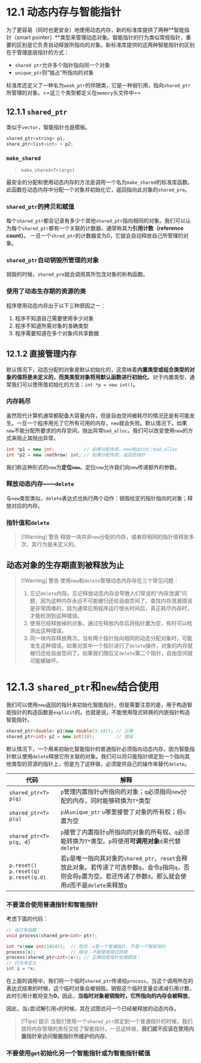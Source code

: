 ```toc
```
# 12.1 动态内存与智能指针

为了更容易（同时也更安全）地使用动态内存，新的标准库提供了两种**智能指针（smart pointer）**类型来管理动态对象。智能指针的行为类似常规指针，重要的区别是它负责自动释放所指向的对象。新标准库提供的这两种智能指针的区别在于管理底层指针的方式：
* `shared ptr`允许多个指针指向同一个对象
* `unique_ptr`则“独占”所指向的对象

标准库还定义了一种名为`weak_ptr`的伴随类，它是一种弱引用，指向`shared_ptr`所管理的对象。==这三个类型都定义在`memory`头文件中==

## 12.1.1 `shared_ptr`

类似于`vector`，智能指针也是模板。

```cpp
shared_ptr<string> p1;
share_ptr<list<int> > p2;
```

### `make_shared`

> `make_shared<T>(args)`

最安全的分配和使用动态内存的方法是调用一个名为`make_shared`的标准库函数。此函数在动态内存中分配一个对象并初始化它，返回指向此对象的`shared_pre`。

### `shared_ptr`的拷贝和赋值

每个`shared_ptr`都会记录有多少个其他`shared_ptr`指向相同的对象。我们可以认为每个`shared_ptr`都有一个关联的计数器，通常称其为**引用计数（reference count）**。
一旦一个`shred_ptr`的计数器变为0，它就会自动释放自己所管理的对象。

### `shared_ptr`自动销毁所管理的对象

销毁的时候，`shared_pre`就会调用其所包含对象的析构函数。

### 使用了动态生存期的资源的类

程序使用动态内存出于以下三种原因之一：
1. 程序不知道自己需要使用多少对象
2. 程序不知道所需对象的准确类型
3. 程序需要知道在多个对象间共享数据

## 12.1.2 直接管理内存

默认情况下，动态分配的对象是默认初始化的，这意味着**内置类型或组合类型的对象的值将是未定义的，而类类型对象将用默认函数进行初始化**。对于内置类型，通常我们可以使用值初始化的方法：`int *p = new int()`。

### 内存耗尽

虽然现代计算机通常都配备大容量内存，但是自由空间被耗尽的情况还是有可能发生。一旦一个程序用光了它所有可用的内存，`new`就会失败。默认情况下，如果`new`不能分配所要求的内存空间，抛出异常`bad_alloc`。我们可以改变使用`new`的方式来阻止其抛出异常。
```cpp
int *p1 = new int;           // 如果分配失败，new抛出std::bad_alloc
int *p2 = new (nothrow) int; // 如果分配失败，返回空指针
```

我们称这种形式的`new`为**定位`new`**。定位`new`允许我们向`new`传递额外的参数。

### 释放动态内存——`delete`

与`new`类型类似，`delete`表达式也执行两个动作：销毁给定的指针指向的对象；释放对应的内存。

### 指针值和`delete`

> [!Warning] 警告
> 释放一块并非`new`分配的内存，或者将相同的指针值释放多次，其行为是未定义的。

## 动态对象的生存期直到被释放为止

> [!Warning] 警告
> 使用`new`和`delete`管理动态内存存在三个常见问题：
> 1. 忘记`delete`内存。忘记释放动态内存会导致人们常说的“内存泄漏”问题，因为这种内存永远不可能被归还给自由空间了。查找内存泄漏错误是非常困难的，因为通常应用程序运行很长时间后，真正耗尽内存时，才能检测到这种错误。
> 2. 使用已经释放掉的对象。通过在释放内存后将指针置为空，有时可以检测出这种错误。
> 3. 同一块内存释放两次。当有两个指针指向相同的动态分配对象时，可能发生这种错误。如果对其中一个指针进行了`delete`操作，对象的内存就被归还给自由空间了。如果我们随后又`delete`第二个指针，自由空间就可能被破坏。

# 12.1.3 `shared_ptr`和`new`结合使用

我们可以使用`new`返回的指针来初始化智能指针，但是需要注意的是，用于构造智能指针的构造函数是`explicit`的。也就是说，不能使用隐式转换的内嵌指针构造智能指针。

```cpp
shared_ptr<double> p1(new double(3.14)); // 正确
shared_ptr<int> p2 = new int(10);        // 错误

```

默认情况下，一个用来初始化智能指针的普通指针必须指向动态内存，因为智能指针默认使用`delete`释放它所关联的对象。我们可以将只能指针绑定到一个指向其他类型的资源的指针上，但是为了这样做，必须提供自己的操作来替代`delete`。

| 代码                    | 解释                                                                                                        |
| ------------------------------ | ----------------------------------------------------------------------------------------------------------- |
| `shared_ptr<T> p(q)`    | `p`管理内置指针`q`所指向的对象；`q`必须指向`new`分配的内存，同时能够转换为`T*`类型                          |
| `shared_ptr<T> p(u)`    | `p`从`unique_ptr` `u`哪里接管了对象的所有权；将`u`置为空                                                    |
| `shared_ptr<T> p(q, d)` | `p`接管了内置指针`q`所指向的对象的所有权。`q`必须能转换为`T*`类型。`p`将使用**可调用对象**`d`来代替`delete` |
| `p.reset()`  </br> `p.reset(q)` </br> `p.reset(q.d)`                      |  若`p`是唯一指向其对象的`shared_ptr`，`reset`会释放此对象。若传递了可选参数`q`，会令`p`指向`q`，否则会将`p`置为空。若还传递了参数`d`，那么就会使用`d`而不是`delete`来释放`q`                                                                                                           |

### 不要混合使用普通指针和智能指针

考虑下面的代码：

```C++
// 设已有函数：
void process(shared_pre<int> ptr);

int *x(new int(1024));  // 危险：x是一个普通指针，不是一个智能指针
process(x);             // 错误：不能使用隐式转换
process(shared_ptr<int>(x)); // 正确但是指针会被释放！
// 行为未定义
int i = *x;
```

在上面的调用中，我们将一个临时`shared_ptr`传递给`process`。当这个调用所在的表达式结束的时候，这个临时对象会被销毁。销毁这个临时变量会递减引用计数，此时引用计数将变为**0**。因此，**当临时对象被销毁时，它所指向的内存会被释放**。

因此，当`i`尝试解引用`x`的时候，其在试图访问一个已经被释放的动态内存。


> [!Tips] 提示
> 当我们使用一个`shared_ptr`绑定到一个普通指针的时候，我们就将内存管理的责任交给了智能指针。一旦这样做，**我们就不应该在使用内置指针来访问智能指针所维护的内存**。

### 不要使用`get`初始化另一个智能指针或为智能指针赋值

> 